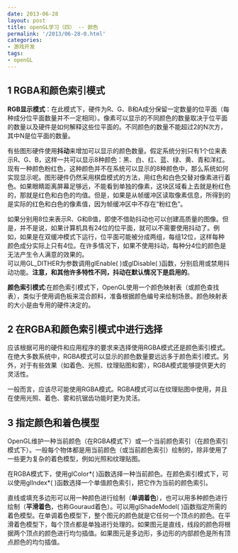 ```yaml
---
date: 2013-06-28
layout: post
title: openGL学习（四） -- 颜色
permalink: '/2013/06-28-0.html'
categories:
- 游戏开发
tags:
- openGL
---
```



**1 RGBA和颜色索引模式**  
--------------------
**RGB显示模式**：在此模式下，硬件为R、G、B和A成分保留一定数量的位平面（每种成分位平面数量并不一定相同）。像素可以显示的不同颜色的数量取决于位平面的数量以及硬件是如何解释这些位平面的。不同颜色的数量不能超过2的N次方，其中N是位平面的数量。  

有些图形硬件使用**抖动**来增加可以显示的颜色数量。假定系统分别只有1个位来表示R、G、B，这样一共可以显示8种颜色：黑、白、红、蓝、绿、黄、青和洋红。现有一种颜色粉红色，这种颜色并不在系统可以显示的8种颜色中，那么系统如何实现显示呢。图形硬件仍然采用棋盘模式的方法，用红色和白色交替对像素进行着色。如果眼睛距离屏幕足够远，不能看到单独的像素，这块区域看上去就是粉红色的，那就是红色和白色的均值。但是，如果是从帧缓冲区读取像素信息，所得到的是实际的红色和白色的像素值，因为帧缓冲区中不存在“粉红色”。  

如果分别用8位来表示R、G和B值，即使不借助抖动也可以创建高质量的图像。但是，并不是说，如果计算机具有24位的位平面，就可以不需要使用抖动了。例如，如果是在双缓冲模式下运行，位平面可能被分成两组，每组12位，这样每种颜色成分实际上只有4位。在许多情况下，如果不使用抖动，每种分4位的颜色是无法产生令人满意的效果的。  
可以用GL_DITHER为参数调用glEnable( )或glDisable( )函数，分别启用或禁用抖动功能。**注意，和其他许多特性不同，抖动在默认情况下是启用的**。

**颜色索引模式**:在颜色索引模式下，OpenGL使用一个颜色映射表（或颜色查找表），类似于使用调色板来混合颜料，准备根据颜色编号来绘制场景。颜色映射表的大小是由专用的硬件决定的。

**2 在RGBA和颜色索引模式中进行选择**  
--------------------
应该根据可用的硬件和应用程序的要求来选择使用RGBA模式还是颜色索引模式。在绝大多数系统中，RGBA模式可以显示的颜色数量要远远多于颜色索引模式。另外，对于有些效果（如着色、光照、纹理贴图和雾），RGBA模式能够提供更大的灵活性。  

一般而言，应该尽可能使用RGBA模式。RGBA模式可以在纹理贴图中使用，并且在使用光照、着色、雾和抗锯齿功能时更为灵活。

**3 指定颜色和着色模型**  
--------------------
OpenGL维护一种当前颜色（在RGBA模式下）或一个当前颜色索引（在颜色索引模式下）。一般每个物体都是用当前颜色（或当前颜色索引）绘制的，除非使用了一些更为复杂的着色模型，例如光照和纹理贴图。  

在RGBA模式下，使用glColor*( )函数选择一种当前颜色。在颜色索引模式下，可以使用glIndex*( )函数选择一个单值颜色索引，把它作为当前的颜色索引。  

直线或填充多边形可以用一种颜色进行绘制（**单调着色**），也可以用多种颜色进行绘制（**平滑着色**，也称Gouraud着色）。可以用glShadeModel( )函数指定所需的着色模型。在单调着色模型下，整个图元的颜色就是它任何一个顶点的颜色。在平滑着色模型下，每个顶点都是单独进行处理的。如果图元是直线，线段的颜色将根据两个顶点的颜色进行均匀插值。如果图元是多边形，多边形的内部颜色是所有顶点颜色的均匀插值。